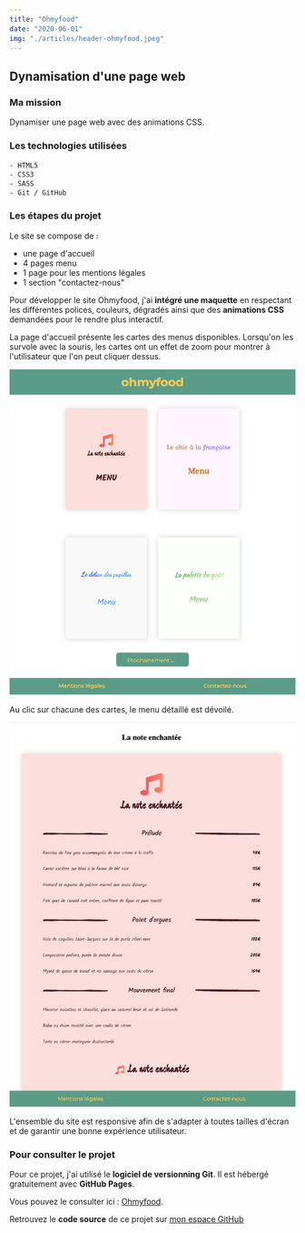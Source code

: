 ```yaml
---
title: "Ohmyfood"
date: "2020-06-01"
img: "./articles/header-ohmyfood.jpeg"
---
```


## Dynamisation d'une page web

### Ma mission

Dynamiser une page web avec des animations CSS.

### Les technologies utilisées

    - HTML5
    - CSS3
    - SASS
    - Git / GitHub

### Les étapes du projet

Le site se compose de :

- une page d'accueil
- 4 pages menu
- 1 page pour les mentions légales
- 1 section "contactez-nous"

Pour développer le site Ohmyfood, j'ai **intégré une maquette** en respectant les différentes polices, couleurs, dégradés ainsi que des **animations CSS** demandées pour le rendre plus interactif.

La page d'accueil présente les cartes des menus disponibles. Lorsqu'on les survole avec la souris, les cartes ont un effet de zoom pour montrer à l'utilisateur que l'on peut cliquer dessus.

![Page d'accueil Ohmyfood](./img-ohmyfood/accueil-ohmyfood.jpeg)

Au clic sur chacune des cartes, le menu détaillé est dévoilé.

![Page menu Ohmyfood](./img-ohmyfood/menu-ohmyfood.jpeg)

L'ensemble du site est responsive afin de s'adapter à toutes tailles d'écran et de garantir une bonne expérience utilisateur.

### Pour consulter le projet

Pour ce projet, j'ai utilisé le **logiciel de versionning Git**. Il est hébergé gratuitement avec **GitHub Pages**.

Vous pouvez le consulter ici : [Ohmyfood](https://lilimly.github.io/ohmyfood/ "Lien vers le site Ohmyfood").

Retrouvez le **code source** de ce projet sur [mon espace GitHub](https://github.com/Lilimly/ohmyfood "Code source du site Ohmyfood")
